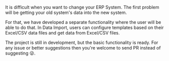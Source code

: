It is difficult when you want to change your ERP System. The first problem will be getting your old system's data into the new system.

For that, we have developed a separate functionality where the user will be able to do that. In Data Import, users can configure templates based on their Excel/CSV data files and get data from Excel/CSV files.

The project is still in development, but the basic functionality is ready.
For any issue or better suggestions then you're welcome to send PR instead of suggesting 😜.
